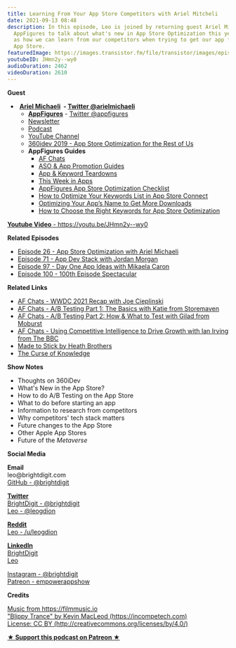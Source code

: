 ```yaml
---
title: Learning From Your App Store Competitors with Ariel Mitcheli
date: 2021-09-13 08:48
description: In this episode, Leo is joined by returning guest Ariel Mitcheli from
  AppFigures to talk about what's new in App Store Optimization this year as well
  as how we can learn from our competitors when trying to get our app found on the
  App Store.
featuredImage: https://images.transistor.fm/file/transistor/images/episode/646564/full_1631278714-artwork.jpg
youtubeID: JHmn2y--wy0
audioDuration: 2462
videoDuration: 2610
---
```

<p><b>Guest</b></p><ul><li> <a href="https://arielmichaeli.com/"><strong>Ariel Michaeli</strong></a><strong>  - </strong><a href="https://twitter.com/arielmichaeli"><strong>Twitter @arielmichaeli</strong></a><ul>
<li>
<a href="https://appfigures.com/"><strong>AppFigures</strong></a> - <a href="https://twitter.com/appfigures">Twitter @appfigures</a>
</li>
<li><a href="https://appfigures.com/newsletter">Newsletter</a></li>
<li><a href="https://appfigures.com/podcast%20">Podcast</a></li>
<li>
<a href="https://www.youtube.com/user/appFigures">YouTube Channel</a> </li>
<li><a href="https://www.youtube.com/watch?v=8qd_13dKz4Q">360idev 2019 - App Store Optimization for the Rest of Us</a></li>
<li>
<strong>AppFigures Guides</strong><ul>
<li>
<a href="https://appfigures.com/resources/chats%20">AF Chats</a> </li>
<li><a href="https://appfigures.com/resources/guides%20">ASO &amp; App Promotion Guides</a></li>
<li><a href="https://appfigures.com/resources/app-teardowns%20">App &amp; Keyword Teardowns</a></li>
<li><a href="https://appfigures.com/resources/this-week-in-apps">This Week in Apps</a></li>
<li><a href="https://appfigures.com/resources/aso/app-store-optimization-checklist">AppFigures App Store Optimization Checklist</a></li>
<li><a href="https://appfigures.com/resources/aso/app-name-optimization">How to Optimize Your Keywords List in App Store Connect</a></li>
<li><a href="https://appfigures.com/resources/aso/app-name-optimization">Optimizing Your App’s Name to Get More Downloads</a></li>
<li><a href="https://appfigures.com/resources/aso/which-keywords-to-optimize-for">How to Choose the Right Keywords for App Store Optimization</a></li>
</ul>
</li>
</ul>
</li></ul><p><a href="https://youtu.be/JHmn2y--wy0"><strong>Youtube Video</strong> - https://youtu.be/JHmn2y--wy0</a></p><p><b>Related Episodes</b></p><ul>
<li><a href="https://share.transistor.fm/s/15b7ff63">Episode 26 - App Store Optimization with Ariel Michaeli</a></li>
<li><a href="https://share.transistor.fm/s/021d08bc">Episode 71 - App Dev Stack with Jordan Morgan</a></li>
<li><a href="https://share.transistor.fm/s/d60deac1">Episode 97 - Day One App Ideas with Mikaela Caron</a></li>
<li><a href="https://share.transistor.fm/s/0d1ba706">Episode 100 - 100th Episode Spectacular</a></li>
</ul><p><b>Related Links</b></p><ul>
<li><a href="https://www.youtube.com/watch?v=CtoD1ZZkRxY">AF Chats - WWDC 2021 Recap with Joe Cieplinski</a></li>
<li>
<a href="https://www.youtube.com/watch?v=CtoD1ZZkRxY">AF Chats - </a><a href="https://www.youtube.com/watch?v=1ORe5m99GB8">A/B Testing Part 1: The Basics with Katie from Storemaven</a>
</li>
<li><a href="https://www.youtube.com/watch?v=WP6aT1gOZgI">AF Chats - A/B Testing Part 2: How &amp; What to Test with Gilad from Moburst</a></li>
<li><a href="https://www.youtube.com/watch?v=8JrsAZrQ07k">AF Chats - Using Competitive Intelligence to Drive Growth with Ian Irving from The BBC</a></li>
<li><a href="https://heathbrothers.com/books/made-to-stick/">Made to Stick by Heath Brothers</a></li>
<li><a href="https://hbr.org/2006/12/the-curse-of-knowledge">The Curse of Knowledge</a></li>
</ul><p><b>Show Notes</b></p><ul>
<li>Thoughts on 360iDev</li>
<li>What's New in the App Store?</li>
<li>How to do A/B Testing on the App Store</li>
<li>What to do before starting an app</li>
<li>Information to research from competitors</li>
<li>Why competitors' tech stack matters</li>
<li>Future changes to the App Store</li>
<li>Other Apple App Stores</li>
<li>Future of the <em>Metaverse</em>
</li>
</ul><p><b>Social Media</b></p><p><strong>Email</strong><br>leo@brightdigit.com<br><a href="https://github.com/brightdigit">GitHub - @brightdigit</a></p><p><a href="https://twitter.com/brightdigit"><strong>Twitter </strong><br>BrightDigit - @brightdigit</a><br><a href="https://twitter.com/leogdion">Leo - @leogdion</a></p><p><a href="https://www.reddit.com/user/leogdion"><strong>Reddit</strong><br>Leo - /u/leogdion</a></p><p><a href="https://www.linkedin.com/company/bright-digit"><strong>LinkedIn</strong><br>BrightDigit</a><br><a href="https://www.linkedin.com/in/leogdion/">Leo</a></p><p><a href="https://www.instagram.com/brightdigit/">Instagram - @brightdigit</a><br><a href="https://www.patreon.com/empowerappsshow">Patreon - empowerappshow</a></p><p><b>Credits</b></p><p><a href="https://filmmusic.io/">Music from https://filmmusic.io</a><br><a href="https://incompetech.com/">"Blippy Trance" by Kevin MacLeod (https://incompetech.com)</a><br><a href="http://creativecommons.org/licenses/by/4.0/">License: CC BY (http://creativecommons.org/licenses/by/4.0/)</a></p><p><strong><a rel="payment" title="★ Support this podcast on Patreon ★" href="https://www.patreon.com/empowerappsshow">★ Support this podcast on Patreon ★</a></strong></p>
      